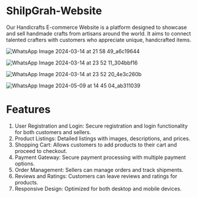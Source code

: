 # ShilpGrah-Website
Our Handicrafts E-commerce Website is a platform designed to showcase and sell handmade crafts from artisans around the world. It aims to connect talented crafters with customers who appreciate unique, handcrafted items.

![WhatsApp Image 2024-03-14 at 21 58 49_a6c19644](https://github.com/VazelWAR/ShilpGrah-Website/assets/98304037/0a7ddbcf-9ced-45e7-8cc0-37f594de54ae)

![WhatsApp Image 2024-03-14 at 23 52 11_304bbf16](https://github.com/VazelWAR/ShilpGrah-Website/assets/98304037/b535d5aa-d244-4c77-bb03-ab27f03e99b7)

![WhatsApp Image 2024-03-14 at 23 52 20_4e3c260b](https://github.com/VazelWAR/ShilpGrah-Website/assets/98304037/00d1c34f-75b6-4356-b023-344bf436c4fe)

![WhatsApp Image 2024-05-09 at 14 45 04_ab311039](https://github.com/VazelWAR/ShilpGrah-Website/assets/98304037/9d010e33-2e4f-4a65-94a9-1255f620bf3d)


# Features
1) User Registration and Login: Secure registration and login functionality for both customers and sellers.
2) Product Listings: Detailed listings with images, descriptions, and prices.
4) Shopping Cart: Allows customers to add products to their cart and proceed to checkout.
5) Payment Gateway: Secure payment processing with multiple payment options.
6) Order Management: Sellers can manage orders and track shipments.
7) Reviews and Ratings: Customers can leave reviews and ratings for products.
8) Responsive Design: Optimized for both desktop and mobile devices.
